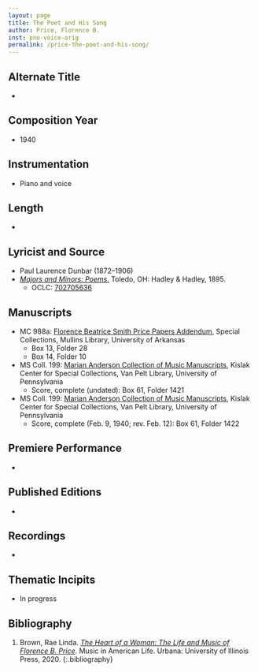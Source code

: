 ```yaml
---
layout: page
title: The Poet and His Song
author: Price, Florence B.
inst: pno-voice-orig
permalink: /price-the-poet-and-his-song/
---
```


## Alternate Title
- 

## Composition Year
- 1940

## Instrumentation
- Piano and voice

## Length
- 

## Lyricist and Source
- Paul Laurence Dunbar (1872&ndash;1906)
- [*Majors and Minors: Poems*.](https://books.google.com/books?id=PvMpAAAAYAAJ) Toledo, OH: Hadley & Hadley, 1895.
    * OCLC: <a href="https://search.worldcat.org/title/702705636" target="_blank">702705636</a>

## Manuscripts
- MC 988a: <a href="https://uark.as.atlas-sys.com/repositories/2/resources/1522" target="_blank">Florence Beatrice Smith Price Papers Addendum</a>, Special Collections, Mullins Library, University of Arkansas
    * Box 13, Folder 28
    * Box 14, Folder 10
- MS Coll. 199: <a href="https://www.library.upenn.edu/detail/collection/marian-anderson-collection" target="_blank">Marian Anderson Collection of Music Manuscripts</a>, Kislak Center for Special Collections, Van Pelt Library, University of Pennsylvania
    * Score, complete (undated): Box 61, Folder 1421
- MS Coll. 199: <a href="https://www.library.upenn.edu/detail/collection/marian-anderson-collection" target="_blank">Marian Anderson Collection of Music Manuscripts</a>, Kislak Center for Special Collections, Van Pelt Library, University of Pennsylvania
    * Score, complete (Feb. 9, 1940; rev. Feb. 12): Box 61, Folder 1422

## Premiere Performance
- 

## Published Editions
- 

## Recordings
- 

## Thematic Incipits
- In progress

## Bibliography
1. Brown, Rae Linda. <a href="https://www.worldcat.org/title/1122800180" target="_blank">*The Heart of a Woman: The Life and Music of Florence B. Price*</a>. Music in American Life. Urbana: University of Illinois Press, 2020.
{:.bibliography}
